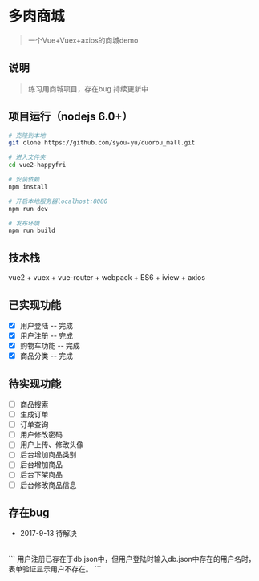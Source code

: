 # 多肉商城

> 一个Vue+Vuex+axios的商城demo

## 说明
> 练习用商城项目，存在bug
> 持续更新中

## 项目运行（nodejs 6.0+）
``` bash
# 克隆到本地
git clone https://github.com/syou-yu/duorou_mall.git

# 进入文件夹
cd vue2-happyfri

# 安装依赖
npm install

# 开启本地服务器localhost:8080
npm run dev

# 发布环境
npm run build
```

## 技术栈

vue2 + vuex + vue-router + webpack + ES6 + iview + axios

## 已实现功能
- [x] 用户登陆 -- 完成
- [x] 用户注册 -- 完成
- [x] 购物车功能 -- 完成
- [x] 商品分类 -- 完成

## 待实现功能
- [ ] 商品搜索
- [ ] 生成订单
- [ ] 订单查询
- [ ] 用户修改密码
- [ ] 用户上传、修改头像
- [ ] 后台增加商品类别
- [ ] 后台增加商品
- [ ] 后台下架商品
- [ ] 后台修改商品信息

## 存在bug

- 2017-9-13 待解决
<br>
```
用户注册已存在于db.json中，但用户登陆时输入db.json中存在的用户名时，表单验证显示用户不存在。
```
